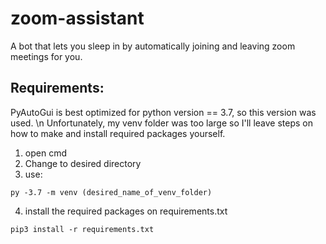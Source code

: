 # zoom-assistant
A bot that lets you sleep in by automatically joining and leaving zoom meetings for you.

## Requirements:

PyAutoGui is best optimized for python version == 3.7, so this version was used. \n
Unfortunately, my venv folder was too large so I'll leave steps on how to make and install required packages yourself.
1. open cmd
2. Change to desired directory
3. use: 
```
py -3.7 -m venv (desired_name_of_venv_folder)
```
4. install the required packages on requirements.txt
```
pip3 install -r requirements.txt
```
